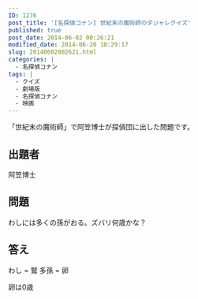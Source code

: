 ```yaml
---
ID: 1276
post_title: '[名探偵コナン] 世紀末の魔術師のダジャレクイズ'
published: true
post_date: 2014-06-02 00:26:21
modified_date: 2014-06-20 10:29:17
slug: 20140602002621.html
categories: |
  - 名探偵コナン
tags: |
  - クイズ
  - 劇場版
  - 名探偵コナン
  - 映画
---
```

「世紀末の魔術師」で阿笠博士が探偵団に出した問題です。
<!--more-->
<h2>出題者</h2>
阿笠博士

<h2>問題</h2>
わしには多くの孫がおる。ズバリ何歳かな？

<h2>答え</h2>
わし = 鷲
多孫 = 卵

卵は0歳